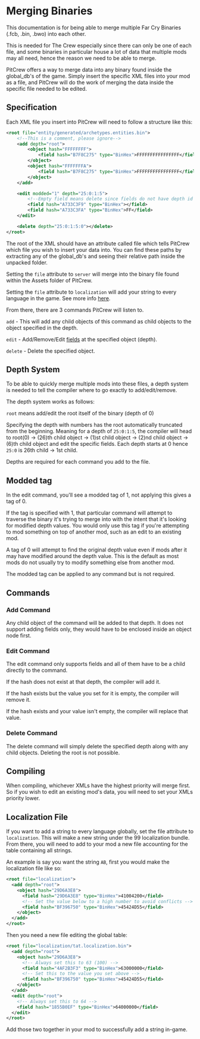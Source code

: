 # Merging Binaries

This documentation is for being able to merge multiple Far Cry Binaries (.fcb, .bin, .bwo) into each other.

This is needed for The Crew especially since there can only be one of each file, and some binaries in particular house a lot of data that multiple mods may all need, hence the reason we need to be able to merge.

PitCrew offers a way to merge data into any binary found inside the global_db's of the game. Simply insert the specific XML files into your mod as a file, and PitCrew will do the work of merging the data inside the specific file needed to be edited.

## Specification

Each XML file you insert into PitCrew will need to follow a structure like this:

```xml
<root file="entity/generated/archetypes.entities.bin">
    <!--This is a comment, please ignore-->
    <add depth="root">
        <object hash="FFFFFFFF">
            <field hash="B7F8C275" type="BinHex">FFFFFFFFFFFFFFFF</field>
        </object>
        <object hash="FFFFFFFA">
            <field hash="B7F8C275" type="BinHex">FFFFFFFFFFFFFFFF</field>
        </object>
    </add>

    <edit modded="1" depth="25:0:1:5">
        <!--Empty field means delete since fields do not have depth id's-->
        <field hash="A733C3F9" type="BinHex"></field>
        <field hash="A733C3FA" type="BinHex">FF</field>
    </edit>

    <delete depth="25:0:1:5:0"></delete>
</root>
```

The root of the XML should have an attribute called file which tells PitCrew which file you wish to insert your data into. You can find these paths by extracting any of the global_db's and seeing their relative path inside the unpacked folder.

Setting the `file` attribute to `server` will merge into the binary file found within the Assets folder of PitCrew.

Setting the `file` attribute to `localization` will add your string to every language in the game. See more info [here](#localization-file).

From there, there are 3 commands PitCrew will listen to.

`add` - This will add any child objects of this command as child objects to the object specified in the depth.

`edit` - Add/Remove/Edit <ins>fields</ins> at the specified object (depth).

`delete` - Delete the specified object.

## Depth System

To be able to quickly merge multiple mods into these files, a depth system is needed to tell the compiler where to go exactly to add/edit/remove.

The depth system works as follows:

`root` means add/edit the root itself of the binary (depth of 0)

Specifying the depth with numbers has the root automatically truncated from the beginning. Meaning for a depth of `25:0:1:5`, the compiler will head to root(0) -> (26)th child object -> (1)st child object -> (2)nd child object -> (6)th child object and edit the specific fields. Each depth starts at 0 hence `25:0` is 26th child -> 1st child.

Depths are required for each command you add to the file.

## Modded tag

In the edit command, you'll see a modded tag of 1, not applying this gives a tag of 0.

If the tag is specified with 1, that particular command will attempt to traverse the binary it's trying to merge into with the intent that it's looking for modified depth values. You would only use this tag if you're attempting to mod something on top of another mod, such as an edit to an existing mod.

A tag of 0 will attempt to find the original depth value even if mods after it may have modified around the depth value. This is the default as most mods do not usually try to modify something else from another mod.

The modded tag can be applied to any command but is not required.

## Commands

### Add Command

Any child object of the command will be added to that depth. It does not support adding fields only, they would have to be enclosed inside an object node first.

### Edit Command

The edit command only supports fields and all of them have to be a child directly to the command.

If the hash does not exist at that depth, the compiler will add it.

If the hash exists but the value you set for it is empty, the compiler will remove it.

If the hash exists and your value isn't empty, the compiler will replace that value.

### Delete Command

The delete command will simply delete the specified depth along with any child objects. Deleting the root is not possible.

## Compiling
When compiling, whichever XMLs have the highest priority will merge first. So if you wish to edit an existing mod's data, you will need to set your XMLs priority lower.

## Localization File
If you want to add a string to every language globally, set the file attribute to `localization`. This will make a new string under the 99 localization bundle. From there, you will need to add to your mod a new file accounting for the table containing all strings.

An example is say you want the string `AB`, first you would make the localization file like so:
```xml
<root file="localization">
  <add depth="root">
    <object hash="29D6A3E8">
      <field hash="29D6A3E8" type="BinHex">41004200</field>
      <!-- Set the value below to a high number to avoid conflicts -->
      <field hash="BF396750" type="BinHex">45424D55</field>
    </object>
  </add>
</root>
```

Then you need a new file editing the global table:
```xml
<root file="localization/tat.localization.bin">
  <add depth="root">
    <object hash="29D6A3E8">
      <!-- Always set this to 63 (100) -->
      <field hash="4AF2B3F3" type="BinHex">63000000</field>
      <!-- Set this to the value you set above -->
      <field hash="BF396750" type="BinHex">45424D55</field>
    </object>
  </add>
  <edit depth="root">
    <!-- Always set this to 64 -->
    <field hash="1855B0EF" type="BinHex">64000000</field>
  </edit>
</root>
```

Add those two together in your mod to successfully add a string in-game.
